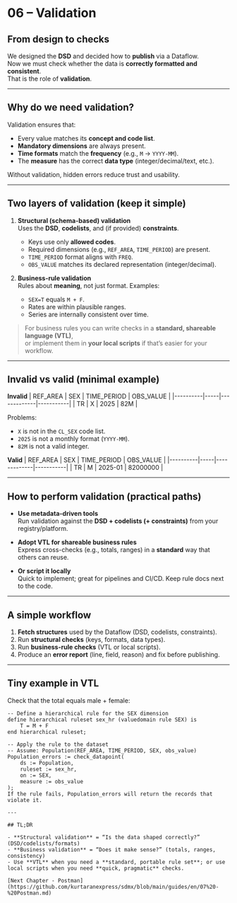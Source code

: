 # 06 – Validation

## From design to checks

We designed the **DSD** and decided how to **publish** via a Dataflow.  
Now we must check whether the data is **correctly formatted and consistent**.  
That is the role of **validation**.

---

## Why do we need validation?

Validation ensures that:
- Every value matches its **concept and code list**.
- **Mandatory dimensions** are always present.
- **Time formats** match the **frequency** (e.g., `M` → `YYYY-MM`).
- The **measure** has the correct **data type** (integer/decimal/text, etc.).

Without validation, hidden errors reduce trust and usability.

---

## Two layers of validation (keep it simple)

1) **Structural (schema-based) validation**  
   Uses the **DSD**, **codelists**, and (if provided) **constraints**.  
   - Keys use only **allowed codes**.  
   - Required dimensions (e.g., `REF_AREA`, `TIME_PERIOD`) are present.  
   - `TIME_PERIOD` format aligns with `FREQ`.  
   - `OBS_VALUE` matches its declared representation (integer/decimal).

2) **Business-rule validation**  
   Rules about **meaning**, not just format. Examples:  
   - `SEX=T` equals `M + F`.  
   - Rates are within plausible ranges.  
   - Series are internally consistent over time.

> For business rules you can write checks in a **standard, shareable language (VTL)**,  
> or implement them in **your local scripts** if that’s easier for your workflow.

---

## Invalid vs valid (minimal example)

**Invalid**
| REF_AREA | SEX | TIME_PERIOD | OBS_VALUE |
|----------|-----|-------------|-----------|
| TR       | X   | 2025        | 82M       |

Problems:
- `X` is not in the `CL_SEX` code list.
- `2025` is not a monthly format (`YYYY-MM`).
- `82M` is not a valid integer.

**Valid**
| REF_AREA | SEX | TIME_PERIOD | OBS_VALUE |
|----------|-----|-------------|-----------|
| TR       | M   | 2025-01     | 82000000  |

---

## How to perform validation (practical paths)

- **Use metadata-driven tools**  
  Run validation against the **DSD + codelists (+ constraints)** from your registry/platform.

- **Adopt VTL for shareable business rules**  
  Express cross-checks (e.g., totals, ranges) in a **standard** way that others can reuse.

- **Or script it locally**  
  Quick to implement; great for pipelines and CI/CD. Keep rule docs next to the code.

---

## A simple workflow

1. **Fetch structures** used by the Dataflow (DSD, codelists, constraints).  
2. Run **structural checks** (keys, formats, data types).  
3. Run **business-rule checks** (VTL or local scripts).  
4. Produce an **error report** (line, field, reason) and fix before publishing.

---

## Tiny example in VTL

Check that the total equals male + female:

```vtl
-- Define a hierarchical rule for the SEX dimension
define hierarchical ruleset sex_hr (valuedomain rule SEX) is
    T = M + F
end hierarchical ruleset;

-- Apply the rule to the dataset
-- Assume: Population(REF_AREA, TIME_PERIOD, SEX, obs_value)
Population_errors := check_datapoint(
    ds := Population,
    ruleset := sex_hr,
    on := SEX,
    measure := obs_value
);
If the rule fails, Population_errors will return the records that violate it.

---

## TL;DR

- **Structural validation** = “Is the data shaped correctly?” (DSD/codelists/formats)  
- **Business validation** = “Does it make sense?” (totals, ranges, consistency)  
- Use **VTL** when you need a **standard, portable rule set**; or use local scripts when you need **quick, pragmatic** checks.

[Next Chapter - Postman](https://github.com/kurtaranexpress/sdmx/blob/main/guides/en/07%20-%20Postman.md)
